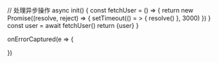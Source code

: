 // 处理异步操作
async init() {
  const fetchUser = () => {
    return new Promise((resolve, reject) => {
      setTimeout(() = > {
        resolve()
      }, 3000)
    })
  }
  const user = await fetchUser()
  return {user}
}

onErrorCaptured(e => {
  
})

<Suspense>
  <template #default>
   <User />
  </template>
  <template #fallback>
   div loading
  </template>
</Suspense>